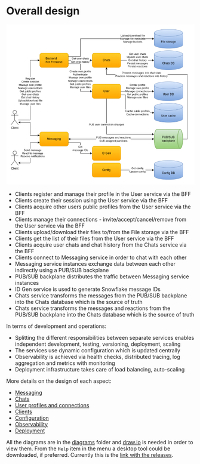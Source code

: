 # Overall design

![Overall design](images/cecochat-overall.png)

* Clients register and manage their profile in the User service via the BFF
* Clients create their session using the User service via the BFF
* Clients acquire other users public profiles from the User service via the BFF
* Clients manage their connections - invite/accept/cancel/remove from the User service via the BFF
* Clients upload/download their files to/from the File storage via the BFF
* Clients get the list of their files from the User service via the BFF
* Clients acquire user chats and chat history from the Chats service via the BFF
* Clients connect to Messaging service in order to chat with each other
* Messaging service instances exchange data between each other indirectly using a PUB/SUB backplane
* PUB/SUB backplane distributes the traffic between Messaging service instances
* ID Gen service is used to generate Snowflake message IDs
* Chats service transforms the messages from the PUB/SUB backplane into the Chats database which is the source of truth 
* Chats service transforms the messages and reactions from the PUB/SUB backplane into the Chats database which is the source of truth

In terms of development and operations:

* Splitting the different responsibilities between separate services enables independent development, testing, versioning, deployment, scaling
* The services use dynamic configuration which is updated centrally
* Observability is achieved via health checks, distributed tracing, log aggregation and metrics with monitoring
* Deployment infrastructure takes care of load balancing, auto-scaling

More details on the design of each aspect:

* [Messaging](design-messaging.md)
* [Chats](design-chats.md)
* [User profiles and connections](design-users.md)
* [Clients](design-clients.md)
* [Configuration](design-configuration.md)
* [Observability](design-observability.md)
* [Deployment](design-deployment.md)

All the diagrams are in the [diagrams](diagrams) folder and [draw.io](https://app.diagrams.net/) is needed in order to view them. From the `Help` item in the menu a desktop tool could be downloaded, if preferred. Currently this is the [link with the releases](https://github.com/jgraph/drawio-desktop/releases).
